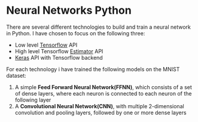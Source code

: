 # Neural Networks Python
     

There are several different technologies to build and train a neural network in Python. I have chosen to focus on the following three:

* Low level [Tensorflow](https://github.com/Matleo/MLPython2Java/tree/develop/Maschine%20Learning/NeuralNetwork/Tensorflow/MNISTClassifier) API
* High level Tensorflow [Estimator](https://github.com/Matleo/MLPython2Java/tree/develop/Maschine%20Learning/NeuralNetwork/Estimator/MNISTClassifier) API
* [Keras](https://github.com/Matleo/MLPython2Java/tree/develop/Maschine%20Learning/NeuralNetwork/Keras) API with Tensorflow backend

For each technology i have trained the following models on the MNIST dataset: 
1. A simple **Feed Forward Neural Network(FFNN)**, which consists of a set of dense layers, where each neuron is connected to each neuron of the following layer
2. A **Convolutional Neural Network(CNN)**, with multiple 2-dimensional convolution and pooling layers, followed by one or more dense layers